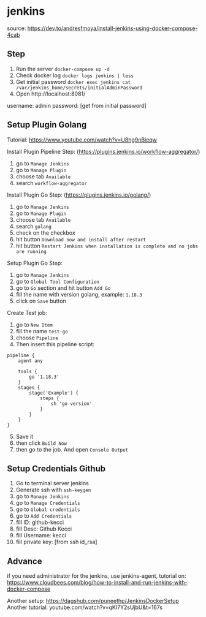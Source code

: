 # jenkins

source: https://dev.to/andresfmoya/install-jenkins-using-docker-compose-4cab

## Step
1. Run the server `docker-compose up -d`
2. Check docker log `docker logs jenkins | less`
3. Get initial password `docker exec jenkins cat /var/jenkins_home/secrets/initialAdminPassword`
4. Open http://localhost:8081/

username: admin
password: [get from initial password]

## Setup Plugin Golang
Tutorial: https://www.youtube.com/watch?v=U8hg9nBieqw

Install Plugin Pipeline Step: (https://plugins.jenkins.io/workflow-aggregator/)
1. go to `Manage Jenkins`
2. go to `Manage Plugin`
3. choose tab `Available`
4. search `workflow-aggregator`

Install Plugin Go Step: (https://plugins.jenkins.io/golang/)
1. go to `Manage Jenkins`
2. go to `Manage Plugin`
3. choose tab `Available`
4. search `golang`
5. check on the checkbox
6. hit button `Download now and install after restart`
7. hit button `Restart Jenkins when installation is complete and no jobs are running`

Setup Plugin Go Step:
1. go to `Manage Jenkins`
2. go to `Global Tool Configuration`
3. go to `Go` section and hit button `Add Go`
4. fill the name with version golang, example: `1.18.3`
5. click on `Save` button

Create Test job:
1. go to `New Item`
2. fill the name `test-go`
3. choose `Pipeline`
4. Then insert this pipeline script:
```
pipeline {
    agent any

    tools {
        go '1.18.3'
    }
    stages {
        stage('Example') {
            steps {
                sh 'go version'
            }
        }
    }
}

```
5. Save it
6. then click `Build Now`
7. then go to the job. And open `Console Output`

## Setup Credentials Github
1. Go to terminal server jenkins
2. Generate ssh with `ssh-keygen`
3. go to `Manage Jenkins`
4. go to `Manage Credentials`
5. go to `Global credentials`
6. go to `Add Credentials`
7. fill ID: github-kecci
8. fill Desc: Github Kecci
9. fill Username: kecci
10. fill private key: [from ssh id_rsa]

## Advance
if you need administrator for the jenkins, use jenkins-agent, tutorial on: https://www.cloudbees.com/blog/how-to-install-and-run-jenkins-with-docker-compose


Another setup: https://dagshub.com/puneethp/JenkinsDockerSetup
Another tutorial: youtube.com/watch?v=qKI7Y2sUjbU&t=167s